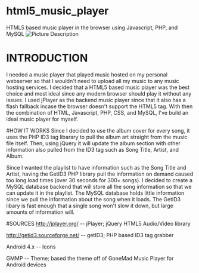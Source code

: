 # html5_music_player
HTML5 based music player in the browser using Javascript, PHP, and MySQL
![Picture Description](https://raw.githubusercontent.com/omgdanieltam/html5_music_player/master/html5-music.png)

# INTRODUCTION
I needed a music player that played music hosted on my personal webserver so that I wouldn't need to upload all my music to any music hosting services. I decided that a HTML5 based music player was the best choice and most ideal since any modern browser should play it without any issues. I used jPlayer as the backend music player since that it also has a flash fallback incase the browser doesn't support the HTML5 <music> tag. With then the combination of HTML, Javascript, PHP, CSS, and MySQL, I've build an ideal music player for myself.


#HOW IT WORKS
Since I decided to use the album cover for every song, it uses the PHP ID3 tag libarary to pull the album art straight from the music file itself. Then, using jQuery it will update the album section with other information also pulled from the ID3 tag such as Song Title, Artist, and Album. 

Since I wanted the playlist to have information such as the Song Title and Artist, having the GetID3 PHP library pull the information on demand caused too long load times (over 30 seconds for 300+ songs). I decided to create a MySQL database backend that will store all the song information so that we can update it in the playlist. The MySQL database holds little information since we pull the information about the song when it loads. The GetID3 libary is fast enough that a single song won't slow it down, but large amounts of information will.

#SOURCES
http://jplayer.org/ -- jPlayer; jQuery HTML5 Audio/Video library

http://getid3.sourceforge.net/ -- getID3; PHP based ID3 tag grabber

Android 4.x -- Icons

GMMP -- Theme; based the theme off of GoneMad Music Player for Android devices
